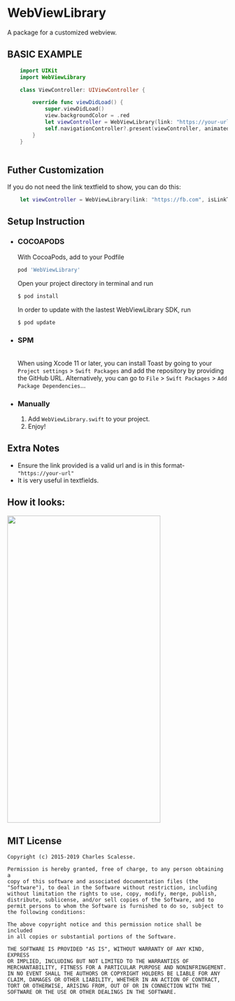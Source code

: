 WebViewLibrary
=============
A package for a customized webview.

BASIC EXAMPLE
---------
``` Swift
    import UIKit
    import WebViewLibrary

    class ViewController: UIViewController {

        override func viewDidLoad() {
            super.viewDidLoad()
            view.backgroundColor = .red
            let viewController = WebViewLibrary(link: "https://your-url")
            self.navigationController?.present(viewController, animated: true)
        }
    }
    
```
Futher Customization
---------
If you do not need the link textfield to show, you can do this:
```swift
    let viewController = WebViewLibrary(link: "https://fb.com", isLinkTextfieldHidden: true)
```

Setup Instruction
---------
- ### COCOAPODS
    With CocoaPods, add to your Podfile

    ```sh
    pod 'WebViewLibrary'
    ```
    Open your project directory in terminal and run
    ```sh
    $ pod install
    ```

    In order to update with the lastest WebViewLibrary SDK, run
    ```sh
    $ pod update
    ```
 
- ### SPM
    <br>When using Xcode 11 or later, you can install Toast by going to your `Project settings` > `Swift Packages` and add the repository by providing the      GitHub URL. Alternatively, you can go to `File` > `Swift Packages` > `Add Package Dependencies`...
    
- ### Manually
    1. Add `WebViewLibrary.swift` to your project.
    2. Enjoy!

Extra Notes
---------
- Ensure the link provided is a valid url and is in this format- `"https://your-url"`
- It is very useful in textfields.

How it looks: 
---------
<div>
  <img src="https://user-images.githubusercontent.com/58847828/221267986-5f9a6cf4-2bdf-4f83-b23e-0fb90a644136.png" width="350" height="700" />
</div>

MIT License
---------
    Copyright (c) 2015-2019 Charles Scalesse.

    Permission is hereby granted, free of charge, to any person obtaining a
    copy of this software and associated documentation files (the
    "Software"), to deal in the Software without restriction, including
    without limitation the rights to use, copy, modify, merge, publish,
    distribute, sublicense, and/or sell copies of the Software, and to
    permit persons to whom the Software is furnished to do so, subject to
    the following conditions:

    The above copyright notice and this permission notice shall be included
    in all copies or substantial portions of the Software.

    THE SOFTWARE IS PROVIDED "AS IS", WITHOUT WARRANTY OF ANY KIND, EXPRESS
    OR IMPLIED, INCLUDING BUT NOT LIMITED TO THE WARRANTIES OF
    MERCHANTABILITY, FITNESS FOR A PARTICULAR PURPOSE AND NONINFRINGEMENT.
    IN NO EVENT SHALL THE AUTHORS OR COPYRIGHT HOLDERS BE LIABLE FOR ANY
    CLAIM, DAMAGES OR OTHER LIABILITY, WHETHER IN AN ACTION OF CONTRACT,
    TORT OR OTHERWISE, ARISING FROM, OUT OF OR IN CONNECTION WITH THE
    SOFTWARE OR THE USE OR OTHER DEALINGS IN THE SOFTWARE.
